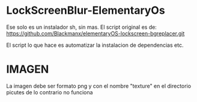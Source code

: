 # LockScreenBlur-ElementaryOs
Ese solo es un instalador sh, sin mas.
El script original es de: https://github.com/Blackmanx/elementaryOS-lockscreen-bgreplacer.git

El script lo que hace es automatizar la instalacion de dependencias etc.

# IMAGEN
La imagen debe ser formato png y con el nombre "texture" en el directorio picutes de lo contrario no funciona
